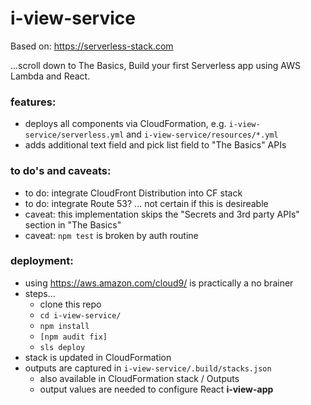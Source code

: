 # i-view-service

Based on: https://serverless-stack.com

...scroll down to The Basics, Build your first Serverless app using AWS Lambda and React.

### features:
- deploys all components via CloudFormation, e.g. `i-view-service/serverless.yml` and `i-view-service/resources/*.yml`
- adds additional text field and pick list field to "The Basics" APIs

### to do's and caveats:
- to do: integrate CloudFront Distribution into CF stack
- to do: integrate Route 53? ... not certain if this is desireable
- caveat: this implementation skips the "Secrets and 3rd party APIs" section in "The Basics"
- caveat: `npm test` is broken by auth routine

### deployment:
- using https://aws.amazon.com/cloud9/ is practically a no brainer
- steps...
  - clone this repo
  - `cd i-view-service/`
  - `npm install`
  - `[npm audit fix]`
  - `sls deploy`
- stack is updated in CloudFormation
- outputs are captured in `i-view-service/.build/stacks.json`
  - also available in CloudFormation stack / Outputs
  - output values are needed to configure React __i-view-app__
